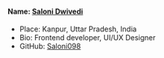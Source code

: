 #### Name: [Saloni Dwivedi](https://github.com/Saloni098)
- Place: Kanpur, Uttar Pradesh, India
- Bio: Frontend developer, UI/UX Designer
- GitHub: [Saloni098](https://github.com/Saloni098)
